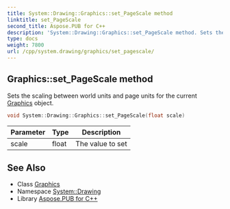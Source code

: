 ```yaml
---
title: System::Drawing::Graphics::set_PageScale method
linktitle: set_PageScale
second_title: Aspose.PUB for C++
description: 'System::Drawing::Graphics::set_PageScale method. Sets the scaling between world units and page units for the current Graphics object in C++.'
type: docs
weight: 7800
url: /cpp/system.drawing/graphics/set_pagescale/
---
```

## Graphics::set_PageScale method


Sets the scaling between world units and page units for the current [Graphics](../) object.

```cpp
void System::Drawing::Graphics::set_PageScale(float scale)
```


| Parameter | Type | Description |
| --- | --- | --- |
| scale | float | The value to set |

## See Also

* Class [Graphics](../)
* Namespace [System::Drawing](../../)
* Library [Aspose.PUB for C++](../../../)
